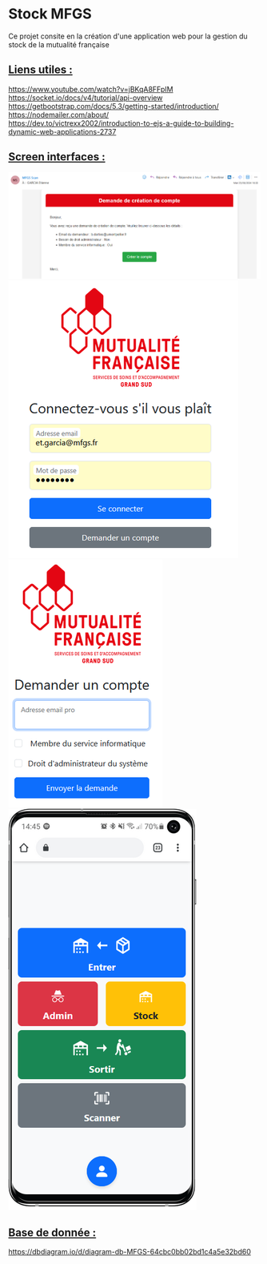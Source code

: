 Stock MFGS
======

Ce projet consite en la création d'une application web 
pour la gestion du stock de la mutualité française

## <u>Liens utiles :</u>

https://www.youtube.com/watch?v=jBKqA8FFpIM <br>
https://socket.io/docs/v4/tutorial/api-overview <br>
https://getbootstrap.com/docs/5.3/getting-started/introduction/ <br>
https://nodemailer.com/about/ <br>
https://dev.to/victrexx2002/introduction-to-ejs-a-guide-to-building-dynamic-web-applications-2737 <br>

## <u>Screen interfaces :</u>
![img.png](img.png)
![img_1.png](img_1.png)
![img_2.png](img_2.png)
![img_3.png](img_3.png)
## <u>Base de donnée :</u>

https://dbdiagram.io/d/diagram-db-MFGS-64cbc0bb02bd1c4a5e32bd60
